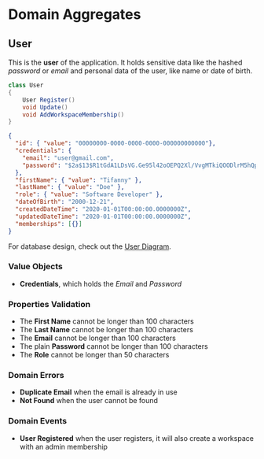 # Domain Aggregates

## User

This is the **user** of the application. 
It holds sensitive data like the hashed *password* or *email* and personal data of the user, like name or date of birth.

```csharp
class User
{
    User Register()
    void Update()
    void AddWorkspaceMembership()
}
```

```json
{
  "id": { "value": "00000000-0000-0000-0000-000000000000"},
  "credentials": {
    "email": "user@gmail.com",
    "password": "$2a$13$R1tGdA1LDsVG.Ge95l42oOEPQ2Xl/VvgMTkiQOODlrM5hQpISv0qC"
  },
  "firstName": { "value": "Tifanny" },
  "lastName": { "value": "Doe" },
  "role": { "value": "Software Developer" },
  "dateOfBirth": "2000-12-21",
  "createdDateTime": "2020-01-01T00:00:00.0000000Z",
  "updatedDateTime": "2020-01-01T00:00:00.0000000Z",
  "memberships": [{}]
}
```

For database design, check out the [User Diagram](../diagrams/aggregates/Diagram.User.md).

### Value Objects

- **Credentials**, which holds the *Email* and *Password*

### Properties Validation

- The **First Name** cannot be longer than 100 characters
- The **Last Name** cannot be longer than 100 characters
- The **Email** cannot be longer than 100 characters
- The plain **Password** cannot be longer than 100 characters
- The **Role** cannot be longer than 50 characters

### Domain Errors

- **Duplicate Email** when the email is already in use
- **Not Found** when the user cannot be found

### Domain Events

- **User Registered** when the user registers, it will also create a workspace with an admin membership